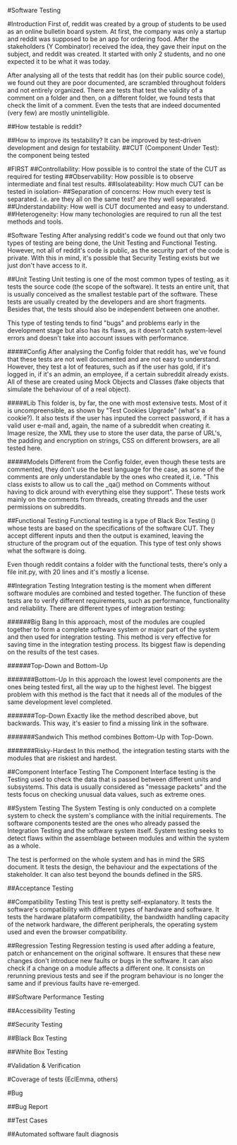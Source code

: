 #Software Testing

#Introduction
First of, reddit was created by a group of students to be used as an online bulletin board system. At first, the company was only a startup and reddit was supposed to be an app for ordering food. After the stakeholders (Y Combinator) received the idea, they gave their input on the subject, and reddit was created. It started with only 2 students, and no one expected it to be what it was today.

After analysing all of the tests that reddit has (on their public source code), we found out they are poor documented, are scrambled throughout folders and not entirely organized. There are tests that test the validity of a comment on a folder and then, on a different folder, we found tests that check the limit of a comment. Even the tests that are indeed documented (very few) are mostly unintelligible.

##How testable is reddit?

##How to improve its testability?
It can be improved by test-driven development and design for testability.
##CUT (Component Under Test): the component being tested

#FIRST
##Controllability: How possible is to control the state of the CUT as required for testing
##Observability: How possible is to observe intermediate and final test results.
##Isolateability: How much CUT can be tested in isolation-
##Separation of concerns: How much every test is separated. i.e. are they all on the same test? are they well separated.
##Understandability: How well is CUT documented and easy to understand.
##Heterogeneity: How many techonologies are required to run all the test methods and tools.


#Software Testing
After analysing reddit's code we found out that only two types of testing are being done, the Unit Testing and Functional Testing. However, not all of reddit's code is public, as the security part of the code is private. With this in mind, it's possible that Security Testing exists but we just don't have access to it.

##Unit Testing
Unit testing is one of the most common types of testing, as it tests the source code (the scope of the software). It tests an entire unit, that is usually conceived as the smallest testable part of the software. These tests are usually created by the developers and are short fragments. Besides that, the tests should also be independent between one another.

This type of testing tends to find "bugs" and problems early in the development stage but also has its flaws, as it doesn't catch system-level errors and doesn't take into account issues with performance.

#####Config
After analysing the Config folder that reddit has, we've found that these tests are not well documented and are not easy to understand. However, they test a lot of features, such as if the user has gold, if it's logged in, if it's an admin, an employee, if a certain subreddit already exists. All of these are created using Mock Objects and Classes (fake objects that simulate the behaviour of of a real object).

#####Lib
This folder is, by far, the one with most extensive tests. Most of it is uncompreensible, as shown by "Test Cookies Upgrade" (what's a cookie?). It also tests if the user has inputed the correct password,  if it has a valid user e-mail and, again, the name of a subreddit when creating it. Image resize, the XML they use to store the user data, the parse of URL's, the padding and encryption on strings, CSS on different browsers, are all tested here.

#####Models
Different from the Config folder, even though these tests are commented, they don't use the best language for the case, as some of the comments are only understandable by the ones who created it, i.e. "This class exists to allow us to call the _qa() method on Comments without having to dick around with everything else they support". These tests work mainly on the comments from threads, creating threads and the user permissions on subreddits.

##Functional Testing
Functional testing is a type of Black Box Testing () whose tests are based on the specifications of the software CUT. They accept different inputs and then the output is examined, leaving the structure of the program out of the equation. This type of test only shows what the software is doing.

Even though reddit contains a folder with the functional tests, there's only a file init.py, with 20 lines and it's mostly a license.

##Integration Testing
Integration testing is the moment when different software modules are combined and tested together. The function of these tests are to verify different requirements, such as performance, functionality and reliability. There are different types of integration testing:

######Big Bang
In this approach, most of the modules are coupled together to form a complete software system or major part of the system and then used for integration testing. This method is very effective for saving time in the integration testing process. Its biggest flaw is depending on the results of the test cases.

######Top-Down and Bottom-Up

#######Bottom-Up
In this approach the lowest level components are the ones being tested first, all the way up to the highest level. The biggest problem with this method is the fact that it needs all of the modules of the same development level completed.

#######Top-Down
Exactly like the method described above, but backwards. This way, it's easier to find a missing link in the software.

#######Sandwich
This method combines Bottom-Up with Top-Down.

#######Risky-Hardest
In this method, the integration testing starts with the modules that are riskiest and hardest.

##Component Interface Testing
The Component Interface testing is the Testing used to check the data that is passed between different units and subsystems. This data is usually considered as "message packets" and the tests focus on checking unusual data values, such as extreme ones.

##System Testing
The System Testing is only conducted on a complete system to check the system's compliance with the initial requirements. The software components tested are the ones who already passed the Integration Testing and the software system itself. System testing seeks to detect flaws within the assemblage between modules and within the system as a whole.

The test is performed on the whole system and has in mind the SRS document. It tests the design, the behaviour and the expectations of the stakeholder. It can also test beyond the bounds defined in the SRS.

##Acceptance Testing

##Compatibility Testing
This test is pretty self-explanatory. It tests the software's compatibility with different types of hardware and software. It tests the hardware plataform compatibility, the bandwidth handling capacity of the network hardware, the different peripherals, the operating system used and even the browser compatibility.

##Regression Testing
Regression testing is used after adding a feature, patch or enhancement on the original software. It ensures that these new changes don't introduce new faults or bugs in the software. It can also check if a change on a module affects a different one. It consists on rerunning previous tests and see if the program behaviour is no longer the same and if previous faults have re-emerged.

##Software Performance Testing

##Accessibility Testing

##Security Testing

##Black Box Testing

##White Box Testing


#Validation & Verification


#Coverage of tests (EclEmma, others)


#Bug

##Bug Report

##Test Cases

##Automated software fault diagnosis